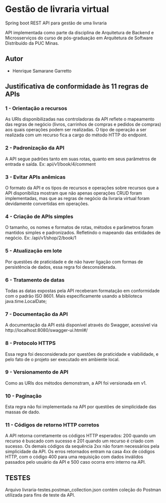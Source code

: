 # Gestão de livraria virtual

Spring boot REST API para gestão de uma livraria

API implementada como parte da disciplina de Arquitetura de Backend e Microsserviços do curso de pós-graduação em Arquitetura de Software Distribuído da PUC Minas.

## Autor

* Henrique Samarane Garretto

## Justificativa de conformidade às 11 regras de APIs
### 1 - Orientação a recursos
As URIs disponibilizadas nas controladoras da API reflete o mapeamento das regras de negócio (livros, carrinhos de compras e pedidos de compras) aos quais operações podem ser realizadas. O tipo de operação a ser realizada com um recurso fica a cargo do método HTTP do endpoint.

### 2 - Padronização da API
A API segue padrões tanto em suas rotas, quanto em seus parâmetros de entrada e saída.
Ex: api/v1/book/4/comment

### 3 - Evitar APIs anêmicas
O formato da API e os tipos de recursos e operações sobre recursos que a API disponibiliza mostram que não apenas operações CRUD foram implementadas, mas que as regras de negócio da livraria virtual foram devidamente convertidas em operações.

### 4 - Criação de APIs simples
O tamanho, os nomes e formatos de rotas, métodos e parâmetros foram mantidos simples e padronizados. Refletindo o mapeando das entidades de negócio.
Ex: /api/v1/shop/2/book/1

### 5 - Atualização em lote
Por questões de praticidade e de não haver ligação com formas de persistência de dados, essa regra foi desconsiderada.

### 6 - Tratamento de datas
Todas as datas expostas pela API receberam formatação em conformidade com o padrão ISO 8601. Mais especificamente usando a biblioteca java.time.LocalDate; 
 
### 7 - Documentação da API
A documentação da API está disponível através do Swagger, acessível via http://localhost:8080/swagger-ui.html#/
 
### 8 - Protocolo HTTPS
Essa regra foi desconsiderada por questões de praticidade e viabilidade, e pelo fato de o projeto ser executado em ambiente local.
 
### 9 - Versionamento de API
Como as URIs dos métodos demonstram, a API foi versionada em v1.
 
### 10 - Paginação
Esta regra não foi implementada na API por questões de simplicidade das massas de dado.
 
### 11 - Códigos de retorno HTTP corretos
A API retorna corretamente os códigos HTTP esperados: 200 quando um recurso é buscado com sucesso e 201 quando um recurso é criado com sucesso. Os demais códigos da sequência 2xx não foram necessários pela simplicidade da API. Os erros retornados entram na casa 4xx de códigos HTTP, com o código 400 para uma requisição com dados inválidos passados pelo usuário da API e 500 caso ocorra erro interno na API.

## TESTES
Arquivo livraria-testes.postman_collection.json contém coleção do Postman utilizada para fins de teste da API.
